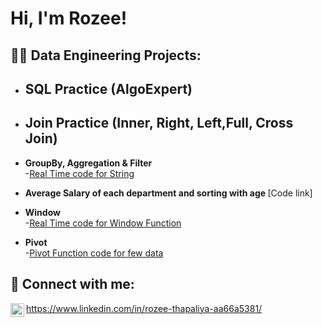 
<h1>Hi, I'm Rozee!

<h2>👨‍💻 Data Engineering Projects:</h2>

- <b>SQL Practice (AlgoExpert)</b>
  -
- <b>Join Practice (Inner, Right, Left,Full, Cross Join)</b>
  - 
- <b>GroupBy, Aggregation & Filter </b>  
  -[Real Time code for String](https://github.com/RozeeT01/String-Filter)
  
- <b>Average Salary of each department and sorting with age </b>
  [Code link]
- <b>Window</b>    
  -[Real Time code for Window Function](https://github.com/RozeeT01/WindowFunctionCode)
  
- <b>Pivot</b>    
  -[Pivot Function code for few data](https://github.com/RozeeT01/Pivot-Function) 

<h2> 🤳 Connect with me:</h2>

<img align="left" alt="RozeeThapaliya | LinkedIn" width="22px" src="https://cdn.jsdelivr.net/npm/simple-icons@v3/icons/linkedin.svg" />

https://www.linkedin.com/in/rozee-thapaliya-aa66a5381/

<!--

Here are some ideas to get you started:

- 🔭 I’m currently working on ...
- 🌱 I’m currently learning ...
- 👯 I’m looking to collaborate on ...
- 🤔 I’m looking for help with ...
- 💬 Ask me about ...
- 📫 How to reach me: ...
- 😄 Pronouns: ...
- ⚡ Fun fact: ...
-->
